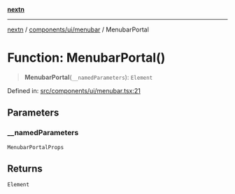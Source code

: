 [**nextn**](../../../../README.md)

***

[nextn](../../../../modules.md) / [components/ui/menubar](../README.md) / MenubarPortal

# Function: MenubarPortal()

> **MenubarPortal**(`__namedParameters`): `Element`

Defined in: [src/components/ui/menubar.tsx:21](https://github.com/Dicommunitas/ThreeJS_Terminal_3D/blob/c2331e405b00973e4f5e87258cdaf1d7c733b058/src/components/ui/menubar.tsx#L21)

## Parameters

### \_\_namedParameters

`MenubarPortalProps`

## Returns

`Element`
